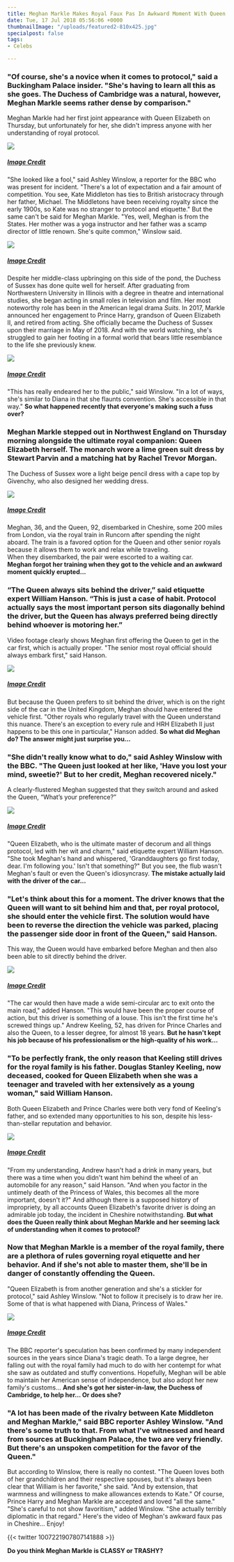```yaml
---
title: Meghan Markle Makes Royal Faux Pas In Awkward Moment With Queen Elizabeth
date: Tue, 17 Jul 2018 05:56:06 +0000
thumbnailImage: "/uploads/featured2-810x425.jpg"
specialpost: false
tags:
- Celebs

---
```

### "Of course, she's a novice when it comes to protocol," said a Buckingham Palace insider. "She's having to learn all this as she goes. The Duchess of Cambridge was a natural, however, Meghan Markle seems rather dense by comparison."

Meghan Markle had her first joint appearance with Queen Elizabeth on Thursday, but unfortunately for her, she didn't impress anyone with her understanding of royal protocol.

[![](http://newsattorneys.staging.wpengine.com/wp-content/uploads/2018/07/a-70.jpg)](http://newsattorneys.staging.wpengine.com/wp-content/uploads/2018/07/a-70.jpg)

##### [_Image Credit_](https://goo.gl/images/QzySE9)

"She looked like a fool," said Ashley Winslow, a reporter for the BBC who was present for incident. "There's a lot of expectation and a fair amount of competition. You see, Kate Middleton has ties to British aristocracy through her father, Michael. The Middletons have been receiving royalty since the early 1900s, so Kate was no stranger to protocol and etiquette." But the same can't be said for Meghan Markle. "Yes, well, Meghan is from the States. Her mother was a yoga instructor and her father was a scamp director of little renown. She's quite common," Winslow said.

[![](http://newsattorneys.staging.wpengine.com/wp-content/uploads/2018/07/b-64.jpg)](http://newsattorneys.staging.wpengine.com/wp-content/uploads/2018/07/b-64.jpg)

##### [_Image Credit_](https://goo.gl/images/ojFchn)

Despite her middle-class upbringing on this side of the pond, the Duchess of Sussex has done quite well for herself. After graduating from Northwestern University in Illinois with a degree in theatre and international studies, she began acting in small roles in television and film. Her most noteworthy role has been in the American legal drama _Suits_. In 2017, Markle announced her engagement to Prince Harry, grandson of Queen Elizabeth II, and retired from acting. She officially became the Duchess of Sussex upon their marriage in May of 2018. And with the world watching, she's struggled to gain her footing in a formal world that bears little resemblance to the life she previously knew.

[![](http://newsattorneys.staging.wpengine.com/wp-content/uploads/2018/07/c-59.jpg)](http://newsattorneys.staging.wpengine.com/wp-content/uploads/2018/07/c-59.jpg)

##### [_Image Credit_](https://goo.gl/images/nkzazp)

"This has really endeared her to the public," said Winslow. "In a lot of ways, she's similar to Diana in that she flaunts convention. She's accessible in that way." **So what happened recently that everyone's making such a fuss over?**

### Meghan Markle stepped out in Northwest England on Thursday morning alongside the ultimate royal companion: Queen Elizabeth herself. The monarch wore a lime green suit dress by Stewart Parvin and a matching hat by Rachel Trevor Morgan.

The Duchess of Sussex wore a light beige pencil dress with a cape top by Givenchy, who also designed her wedding dress.

[![](http://newsattorneys.staging.wpengine.com/wp-content/uploads/2018/07/q-9.jpg)](http://newsattorneys.staging.wpengine.com/wp-content/uploads/2018/07/q-9.jpg)

##### [_Image Credit_](https://goo.gl/images/ELgUWB)

Meghan, 36, and the Queen, 92, disembarked in Cheshire, some 200 miles from London, via the royal train in Runcorn after spending the night aboard. The train is a favored option for the Queen and other senior royals because it allows them to work and relax while traveling. When they disembarked, the pair were escorted to a waiting car. **Meghan forgot her training when they got to the vehicle and an awkward moment quickly erupted...**

### “The Queen always sits behind the driver,” said etiquette expert William Hanson. “This is just a case of habit. Protocol actually says the most important person sits diagonally behind the driver, but the Queen has always preferred being directly behind whoever is motoring her.”

Video footage clearly shows Meghan first offering the Queen to get in the car first, which is actually proper. "The senior most royal official should always embark first," said Hanson.

[![](http://newsattorneys.staging.wpengine.com/wp-content/uploads/2018/07/w-9.jpg)](http://newsattorneys.staging.wpengine.com/wp-content/uploads/2018/07/w-9.jpg)

##### [_Image Credit_](https://goo.gl/images/Zm9ydK)

But because the Queen prefers to sit behind the driver, which is on the right side of the car in the United Kingdom, Meghan should have entered the vehicle first. "Other royals who regularly travel with the Queen understand this nuance. There's an exception to every rule and HRH Elizabeth II just happens to be this one in particular," Hanson added. **So what did Meghan do? The answer might just surprise you...**

### "She didn't really know what to do," said Ashley Winslow with the BBC. "The Queen just looked at her like, 'Have you lost your mind, sweetie?' But to her credit, Meghan recovered nicely."

A clearly-flustered Meghan suggested that they switch around and asked the Queen, “What’s your preference?”

[![](http://newsattorneys.staging.wpengine.com/wp-content/uploads/2018/07/e-13.jpg)](http://newsattorneys.staging.wpengine.com/wp-content/uploads/2018/07/e-13.jpg)

##### [_Image Credit_](https://goo.gl/images/Md2dsb)

"Queen Elizabeth, who is the ultimate master of decorum and all things protocol, led with her wit and charm," said etiquette expert William Hanson. "She took Meghan's hand and whispered, 'Granddaughters go first today, dear. I'm following you.' Isn't that something?" But you see, the flub wasn't Meghan's fault or even the Queen's idiosyncrasy. **The mistake actually laid with the driver of the car...**

### "Let's think about this for a moment. The driver knows that the Queen will want to sit behind him and that, per royal protocol, she should enter the vehicle first. The solution would have been to reverse the direction the vehicle was parked, placing the passenger side door in front of the Queen," said Hanson.

This way, the Queen would have embarked before Meghan and then also been able to sit directly behind the driver.

[![](http://newsattorneys.staging.wpengine.com/wp-content/uploads/2018/07/z.jpg)](http://newsattorneys.staging.wpengine.com/wp-content/uploads/2018/07/z.jpg)

##### [_Image Credit_](https://goo.gl/images/KnCLWW)

"The car would then have made a wide semi-circular arc to exit onto the main road," added Hanson. "This would have been the proper course of action, but this driver is something of a louse. This isn't the first time he's screwed things up." Andrew Keeling, 52, has driven for Prince Charles and also the Queen, to a lesser degree, for almost 18 years. **But he hasn't kept his job because of his professionalism or the high-quality of his work...**

### "To be perfectly frank, the only reason that Keeling still drives for the royal family is his father. Douglas Stanley Keeling, now deceased, cooked for Queen Elizabeth when she was a teenager and traveled with her extensively as a young woman," said William Hanson.

Both Queen Elizabeth and Prince Charles were both very fond of Keeling's father, and so extended many opportunities to his son, despite his less-than-stellar reputation and behavior.

[![](http://newsattorneys.staging.wpengine.com/wp-content/uploads/2018/07/x.jpg)](http://newsattorneys.staging.wpengine.com/wp-content/uploads/2018/07/x.jpg)

##### [_Image Credit_](https://goo.gl/images/KdvCLK)

"From my understanding, Andrew hasn't had a drink in many years, but there was a time when you didn't want him behind the wheel of an automobile for any reason," said Hanson. "And when you factor in the untimely death of the Princess of Wales, this becomes all the more important, doesn't it?" And although there is a supposed history of impropriety, by all accounts Queen Elizabeth's favorite driver is doing an admirable job today, the incident in Cheshire notwithstanding. **But what does the Queen really think about Meghan Markle and her seeming lack of understanding when it comes to protocol?**

### Now that Meghan Markle is a member of the royal family, there are a plethora of rules governing royal etiquette and her behavior. And if she's not able to master them, she'll be in danger of constantly offending the Queen.

"Queen Elizabeth is from another generation and she's a stickler for protocol," said Ashley Winslow. "Not to follow it precisely is to draw her ire. Some of that is what happened with Diana, Princess of Wales."

[![](http://newsattorneys.staging.wpengine.com/wp-content/uploads/2018/07/c-60.jpg)](http://newsattorneys.staging.wpengine.com/wp-content/uploads/2018/07/c-60.jpg)

##### [_Image Credit_](https://goo.gl/images/PTcZrJ)

The BBC reporter's speculation has been confirmed by many independent sources in the years since Diana's tragic death. To a large degree, her falling out with the royal family had much to do with her contempt for what she saw as outdated and stuffy conventions. Hopefully, Meghan will be able to maintain her American sense of independence, but also adopt her new family's customs... **And she's got her sister-in-law, the Duchess of Cambridge, to help her... Or does she?**

### "A lot has been made of the rivalry between Kate Middleton and Meghan Markle," said BBC reporter Ashley Winslow. "And there's some truth to that. From what I've witnessed and heard from sources at Buckingham Palace, the two are very friendly. But there's an unspoken competition for the favor of the Queen."

But according to Winslow, there is really no contest. "The Queen loves both of her grandchildren and their respective spouses, but it's always been clear that William is her favorite," she said. "And by extension, that warmness and willingness to make allowances extends to Kate." Of course, Prince Harry and Meghan Markle are accepted and loved "all the same." "She's careful to not show favoritism," added Winslow. "She actually terribly diplomatic in that regard." Here's the video of Meghan's awkward faux pas in Cheshire... Enjoy!

{{< twitter 1007221907807141888 >}}

**Do you think Meghan Markle is CLASSY or TRASHY?**